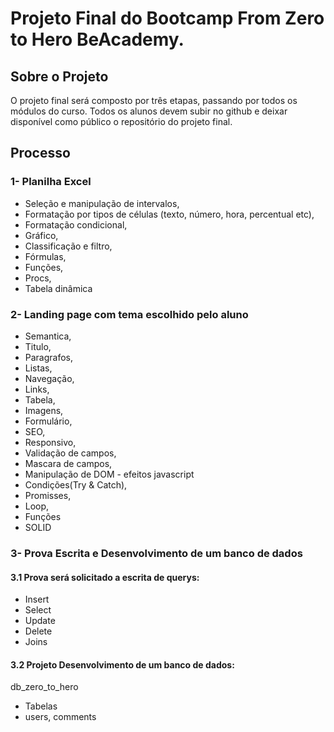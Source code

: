 # Projeto Final do Bootcamp From Zero to Hero BeAcademy.


## Sobre o Projeto
O projeto final será composto por três etapas,
passando por todos os módulos do curso.
Todos os alunos devem subir no github e deixar
disponível como público o repositório do projeto
final.

## Processo 

### 1- Planilha Excel
- Seleção e manipulação de intervalos,
- Formatação por tipos de células (texto, número,
hora, percentual etc),
- Formatação condicional,
- Gráfico,
- Classificação e filtro,
- Fórmulas,
- Funções,
- Procs,
- Tabela dinâmica

### 2- Landing page com tema escolhido pelo aluno
- Semantica,
- Titulo,
- Paragrafos,
- Listas,
- Navegação,
- Links,
- Tabela,
- Imagens,
- Formulário,
- SEO,
- Responsivo,
- Validação de campos,
- Mascara de campos,
- Manipulação de DOM - efeitos javascript
- Condições(Try & Catch),
- Promisses,
- Loop,
- Funções
- SOLID
  
### 3- Prova Escrita e Desenvolvimento de um banco de dados

#### 3.1 Prova será solicitado a escrita de querys:
- Insert
- Select
- Update
- Delete
- Joins
   
#### 3.2 Projeto Desenvolvimento de um banco de dados:
db_zero_to_hero
- Tabelas
- users, comments

  


